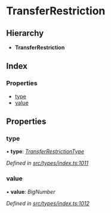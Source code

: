 # TransferRestriction

## Hierarchy

* **TransferRestriction**

## Index

### Properties

* [type](transferrestriction.md#type)
* [value](transferrestriction.md#value)

## Properties

### type

• **type**: [_TransferRestrictionType_](../enums/transferrestrictiontype.md)

_Defined in_ [_src/types/index.ts:1011_](https://github.com/PolymathNetwork/polymesh-sdk/blob/56921667/src/types/index.ts#L1011)

### value

• **value**: _BigNumber_

_Defined in_ [_src/types/index.ts:1012_](https://github.com/PolymathNetwork/polymesh-sdk/blob/56921667/src/types/index.ts#L1012)

